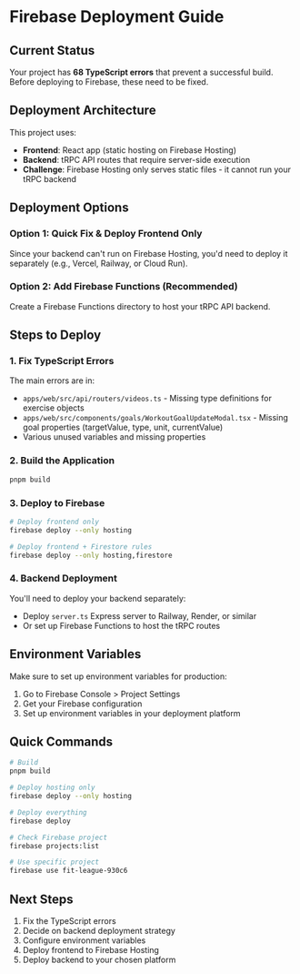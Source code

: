 # Firebase Deployment Guide

## Current Status

Your project has **68 TypeScript errors** that prevent a successful build. Before deploying to Firebase, these need to be fixed.

## Deployment Architecture

This project uses:
- **Frontend**: React app (static hosting on Firebase Hosting)
- **Backend**: tRPC API routes that require server-side execution
- **Challenge**: Firebase Hosting only serves static files - it cannot run your tRPC backend

## Deployment Options

### Option 1: Quick Fix & Deploy Frontend Only
Since your backend can't run on Firebase Hosting, you'd need to deploy it separately (e.g., Vercel, Railway, or Cloud Run).

### Option 2: Add Firebase Functions (Recommended)
Create a Firebase Functions directory to host your tRPC API backend.

## Steps to Deploy

### 1. Fix TypeScript Errors

The main errors are in:
- `apps/web/src/api/routers/videos.ts` - Missing type definitions for exercise objects
- `apps/web/src/components/goals/WorkoutGoalUpdateModal.tsx` - Missing goal properties (targetValue, type, unit, currentValue)
- Various unused variables and missing properties

### 2. Build the Application

```bash
pnpm build
```

### 3. Deploy to Firebase

```bash
# Deploy frontend only
firebase deploy --only hosting

# Deploy frontend + Firestore rules
firebase deploy --only hosting,firestore
```

### 4. Backend Deployment

You'll need to deploy your backend separately:
- Deploy `server.ts` Express server to Railway, Render, or similar
- Or set up Firebase Functions to host the tRPC routes

## Environment Variables

Make sure to set up environment variables for production:
1. Go to Firebase Console > Project Settings
2. Get your Firebase configuration
3. Set up environment variables in your deployment platform

## Quick Commands

```bash
# Build
pnpm build

# Deploy hosting only
firebase deploy --only hosting

# Deploy everything
firebase deploy

# Check Firebase project
firebase projects:list

# Use specific project
firebase use fit-league-930c6
```

## Next Steps

1. Fix the TypeScript errors
2. Decide on backend deployment strategy
3. Configure environment variables
4. Deploy frontend to Firebase Hosting
5. Deploy backend to your chosen platform


